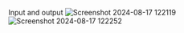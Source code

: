 Input and output
![Screenshot 2024-08-17 122119](https://github.com/user-attachments/assets/197d5813-a7ff-493e-9eac-e0ba72035114)
![Screenshot 2024-08-17 122252](https://github.com/user-attachments/assets/18696eb6-f7ea-4a1e-a572-162d62b336e4)
